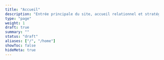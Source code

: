 ```yaml
---
title: "Accueil"
description: "Entrée principale du site, accueil relationnel et stratégique."
type: "page"
weight: 1
draft: true
summary: ""
status: "draft"
aliases: ["/", "/home"]
showToc: false
hideMeta: true
---
```


<!-- Contenu à rédiger : phrase d'ancrage, micro-présentation, liens vers pratiques -->
